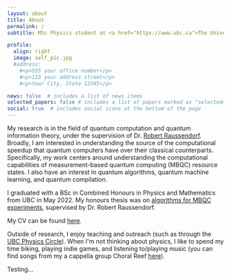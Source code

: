 ```yaml
---
layout: about
title: About
permalink: /
subtitle: MSc Physics student at <a href="https://www.ubc.ca">The University of British Columbia</a> and the <a href="https://qmi.ubc.ca">Stewart Blusson Quantum Matter Institute</a>.

profile:
  align: right
  image: self_pic.jpg
  #address:
    #<p>555 your office number</p>
    #<p>123 your address street</p>
    #<p>Your City, State 12345</p>

news: false  # includes a list of news items
selected_papers: false # includes a list of papers marked as "selected={true}"
social: true  # includes social icons at the bottom of the page
---
```

My research is in the field of quantum computation and quantum information theory, under the supervision of Dr. [Robert Raussendorf](https://phas.ubc.ca/~raussen/). Broadly, I am interested in understanding the source of the computational speedup that quantum computers have over their classical counterparts. Specifically, my work centers around understanding the computational capabilities of measurement-based quantum computing (MBQC) resource states. I also have an interest in quantum algorithms, quantum machine learning, and quantum compilation.

I graduated with a BSc in Combined Honours in Physics and Mathematics from UBC in May 2022. My honours thesis was on [algorithms for MBQC experiments](/assets/pdf/papers/bach_thesis.pdf), supervised by Dr. Robert Raussendorf.

My CV can be found [here](/assets/pdf/cv/cv.pdf).

Outside of research, I enjoy teaching and outreach (such as through the [UBC Physics Circle](https://outreach.phas.ubc.ca/events/metro-vancouver-physics-circle/)). When I'm not thinking about physics, I like to spend my time biking, playing indie games, and listening to/playing music (you can find songs from my a cappella group Choral Reef [here](https://www.youtube.com/user/UBCacappella/videos)).

Testing...